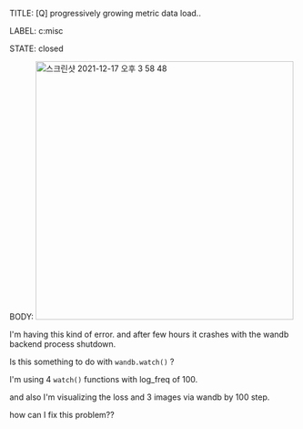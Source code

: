 TITLE:
[Q] progressively growing metric data load..

LABEL:
c:misc

STATE:
closed

BODY:
<img width="453" alt="스크린샷 2021-12-17 오후 3 58 48" src="https://user-images.githubusercontent.com/53941554/146502801-629361b0-52dd-4b71-9fe9-c420e7a93253.png">

I'm having this kind of error. and after few hours it crashes with the wandb backend process shutdown.

Is this something to do with `wandb.watch()` ?

I'm using 4 `watch()` functions with log_freq of 100.

and also I'm visualizing the loss and 3 images via wandb by 100 step.

how can I fix this problem??

